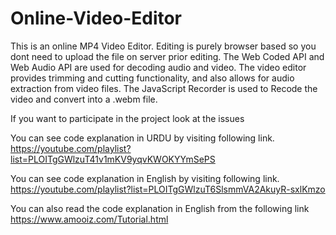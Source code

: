# Online-Video-Editor
This is an online MP4 Video Editor. Editing is purely browser based so you dont need to upload the file on server prior editing.
The Web Coded API and Web Audio API are used for decoding audio and video. The video editor provides trimming and cutting functionality, and also allows for audio extraction from video files.
The JavaScript Recorder is used to Recode the video and convert into a .webm file. 

If you want to participate in the project look at the issues


You can see code explanation in URDU by visiting following link.
https://youtube.com/playlist?list=PLOITgGWlzuT41v1mKV9yqvKWOKYYmSePS


You can see code explanation in English by visiting following link.
https://youtube.com/playlist?list=PLOITgGWlzuT6SlsmmVA2AkuyR-sxlKmzo

You can also read the code explanation in English from the following link
https://www.amooiz.com/Tutorial.html
